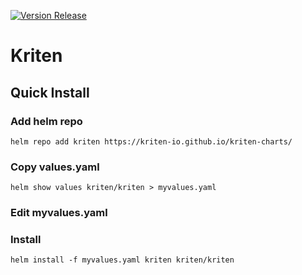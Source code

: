 [![Version Release](https://github.com/Kriten-io/kriten/actions/workflows/version-release.yml/badge.svg)](https://github.com/Kriten-io/kriten/actions/workflows/version-release.yml)

# Kriten

## Quick Install

### Add helm repo
```helm repo add kriten https://kriten-io.github.io/kriten-charts/```

### Copy values.yaml
```helm show values kriten/kriten > myvalues.yaml```

### Edit myvalues.yaml

### Install

```helm install -f myvalues.yaml kriten kriten/kriten```
